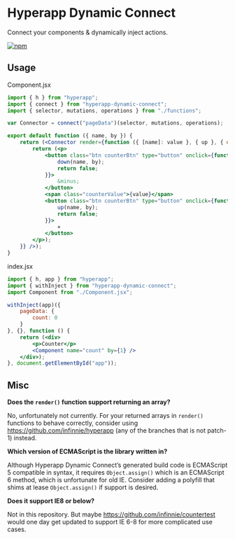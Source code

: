 # Hyperapp Dynamic Connect
Connect your components & dynamically inject actions.

[![npm](https://img.shields.io/npm/v/hyperapp-dynamic-connect.svg)](https://www.npmjs.org/package/hyperapp-dynamic-connect)

## Usage
Component.jsx
```jsx
import { h } from "hyperapp";
import { connect } from "hyperapp-dynamic-connect";
import { selector, mutations, operations } from "./functions";

var Connector = connect("pageData")(selector, mutations, operations);

export default function ({ name, by }) {
    return (<Connector render={function ({ [name]: value }, { up }, { delayedDown: down }) {
        return (<p>
            <button class="btn counterBtn" type="button" onclick={function () {
                down(name, by);
                return false;
            }}>
                &minus;
            </button>
            <span class="counterValue">{value}</span>
            <button class="btn counterBtn" type="button" onclick={function () {
                up(name, by);
                return false;
            }}>
                +
            </button>
        </p>);
    }} />);
}
```

index.jsx
```jsx
import { h, app } from "hyperapp";
import { withInject } from "hyperapp-dynamic-connect";
import Component from "./Component.jsx";

withInject(app)({
    pageData: {
        count: 0
    }
}, {}, function () {
    return (<div>
        <p>Counter</p>
        <Component name="count" by={1} />
    </div>);
}, document.getElementById("app"));
```

## Misc
**Does the `render()` function support returning an array?**

No, unfortunately not currently. For your returned arrays in `render()` functions to behave correctly, consider using https://github.com/infinnie/hyperapp (any of the branches that is not patch-1) instead.

**Which version of ECMAScript is the library written in?**

Although Hyperapp Dynamic Connect’s generated build code is ECMAScript 5 compatible in syntax, it requires `Object.assign()` which is an ECMAScript 6 method, which is unfortunate for old IE. Consider adding a polyfill that shims at lease `Object.assign()` if support is desired.

**Does it support IE8 or below?**

Not in this repository. But maybe https://github.com/infinnie/countertest would one day get updated to support IE 6-8 for more complicated use cases.